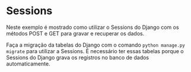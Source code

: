 Sessions
===

Neste exemplo é mostrado como utilizar o Sessions do Django com os métodos POST e GET para gravar e recuperar os dados.

Faça a migração da tabelas do Django com o comando `python manage.py migrate` para utilizar a Sessions. É necessário ter 
essas tabelas porque o Sessions do Django grava os registros no banco de dados automaticamente.
